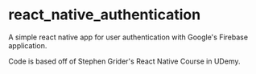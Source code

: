 # react_native_authentication
A simple react native app for user authentication with Google's Firebase application.

Code is based off of Stephen Grider's React Native Course in UDemy.
